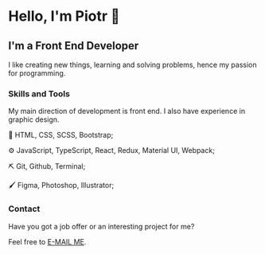 # Hello, I'm Piotr 👋
## I'm a Front End Developer

I like creating new things, learning and solving problems, hence my passion for programming.

### Skills and Tools

My main direction of development is front end. I also have experience in graphic design.

:straight_ruler: HTML, CSS, SCSS, Bootstrap;

:gear: JavaScript, TypeScript, React, Redux, Material UI, Webpack; 

:pick: Git, Github, Terminal;

:paintbrush: Figma, Photoshop, Illustrator;

### Contact

Have you got a job offer or an interesting project for me? 

Feel free to [E-MAIL ME](mailto:kontakt@piotr-wojciechowski.pl?subject=Github%20message).
